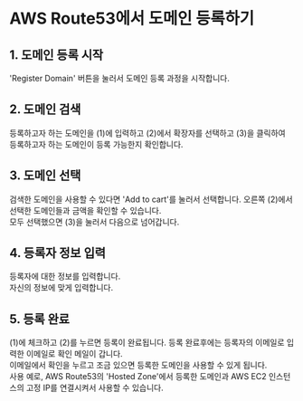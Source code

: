 # AWS Route53에서 도메인 등록하기

## 1. 도메인 등록 시작
'Register Domain' 버튼을 눌러서 도메인 등록 과정을 시작합니다.  


## 2. 도메인 검색
등록하고자 하는 도메인을 (1)에 입력하고 (2)에서 확장자를 선택하고 (3)을 클릭하여 등록하고자 하는 도메인이 등록 가능한지 확인합니다.  


## 3. 도메인 선택
검색한 도메인을 사용할 수 있다면 'Add to cart'를 눌러서 선택합니다. 오른쪽 (2)에서 선택한 도메인들과 금액을 확인할 수 있습니다.  
모두 선택했으면 (3)을 눌러서 다음으로 넘어갑니다.  


## 4. 등록자 정보 입력
등록자에 대한 정보를 입력합니다.  
자신의 정보에 맞게 입력합니다.  


## 5. 등록 완료
(1)에 체크하고 (2)를 누르면 등록이 완료됩니다. 등록 완료후에는 등록자의 이메일로 입력한 이메일로 확인 메일이 갑니다.  
이메일에서 확인을 누르고 조금 있으면 등록한 도메인을 사용할 수 있게 됩니다.  
사용 예로, AWS Route53의 'Hosted Zone'에서 등록한 도메인과 AWS EC2 인스턴스의 고정 IP를 연결시켜서 사용할 수 있습니다.  
